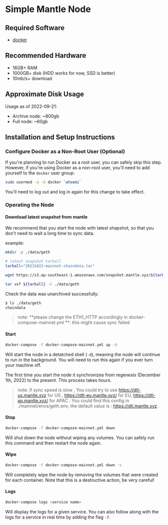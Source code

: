 # Simple Mantle Node

## Required Software

- [docker](https://docs.docker.com/engine/install/)

## Recommended Hardware

- 16GB+ RAM
- 1000GB+ disk (HDD works for now, SSD is better)
- 10mb/s+ download

## Approximate Disk Usage

Usage as of 2022-09-21:

- Archive node: ~800gb
- Full node: ~60gb

## Installation and Setup Instructions

### Configure Docker as a Non-Root User (Optional)

If you're planning to run Docker as a root user, you can safely skip this step.
However, if you're using Docker as a non-root user, you'll need to add yourself to the `docker` user group:

```sh
sudo usermod -a -G docker `whoami`
```

You'll need to log out and log in again for this change to take effect.


### Operating the Node

#### Download latest snapshot from mantle 

We recommend that you start the node with latest shapshot, so that you don't need to wait a long time to sync data.

example: 

```sh 
mkdir -p ./data/geth

# latest snapshot tarball
tarball="20231023-mainnet-chaindata.tar"

wget https://s3.ap-southeast-1.amazonaws.com/snapshot.mantle.xyz/${tarball}

tar vxf ${tarball} -C ./data/geth

```

Check the data was unarchived successfully: 
```sh 
$ ls ./data/geth
chaindata 
```

> note: **please change the ETH1_HTTP accordingly in docker-compose-mainnet.yml **:  this might cause sync failed

#### Start

```sh
docker-compose -f docker-compose-mainnet.yml up -d
```

Will start the node in a detatched shell (`-d`), meaning the node will continue to run in the background.
You will need to run this again if you ever turn your machine off.

The first time you start the node it synchronizes from regenesis (December 1th, 2022) to the present.
This process takes hours.

> note: if sync speed is slow , You could try to use https://dtl-us.mantle.xyz for US , https://dtl-eu.mantle.xyz/ for EU, https://dtl-ap.mantle.xyz/ for APAC . You could find this config in ./mainnet/envs/geth.env, the default value is : https://dtl.mantle.xyz .

#### Stop

```sh
docker-compose -f docker-compose-mainnet.yml down
```

Will shut down the node without wiping any volumes.
You can safely run this command and then restart the node again.

#### Wipe

```sh
docker-compose -f docker-compose-mainnet.yml down -v
```

Will completely wipe the node by removing the volumes that were created for each container.
Note that this is a destructive action, be very careful!

#### Logs

```sh
docker-compose logs <service name>
```

Will display the logs for a given service.
You can also follow along with the logs for a service in real time by adding the flag `-f`.




